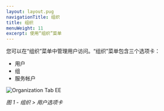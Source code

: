 ```yaml
---
layout: layout.pug
navigationTitle: 组织
title: 组织
menuWeight: 11
excerpt: 使用“组织”菜单
---
```


您可以在“组织”菜单中管理用户访问。“组织”菜单包含三个选项卡：

- 用户
- 组
- 服务帐户

![Organization Tab EE](/1.12/img/GUI-Organization-Users-Users_List_Empty-1_12.png)

<p><i>图 1 - 组织 > 用户选项卡</i></p>
